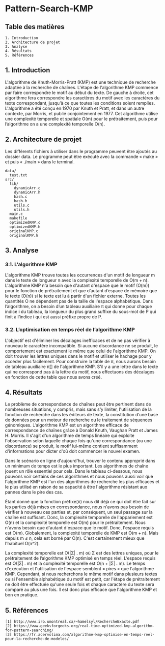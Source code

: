 # Pattern-Search-KMP
## Table des matières
```
1. Introduction
2. Architecture de projet
3. Analyse
4. Résultats
5. Références
```
## 1. Introduction
L'algorithme de Knuth-Morris-Pratt (KMP) est une technique de recherche adaptée à la recherche de chaînes.
L'étape de l'algorithme KMP commence par faire correspondre le motif au début du texte. De gauche à droite, 
cet algorithme fera correspondre les caractères du motif avec les caractères du texte correspondant, jusqu'à 
ce que toutes les conditions soient remplies. L'algorithme a été conçu en 1970 par Knuth et Pratt, et dans 
un autre contexte, par Morris, et publié conjointement en 1977. Cet algorithme utilise une complexité 
temporelle et spatiale O(m) pour le prétraitement, puis pour l’algorithme on a une complexité temporelle O(n).

## 2. Architecture de projet
Les différents fichiers à utiliser dans le programme peuvent être ajoutés au dossier data. 
Le programme peut être exécuté avec la commande « make » et puis « ./main » dans le terminal.

```
data/
  test.txt
src/ 
  lib/
    dynamicArr.c 
    dynamicArr.h 
    hash.c
    hash.h
    utils.c
    utils.h 
  main.c
  makefile 
  optimizedKMP.c 
  optimizedKMP.h 
  originalKMP.c 
  originalKMP.h
```
## 3. Analyse
### 3.1. L’algorithme KMP
L'algorithme KMP trouve toutes les occurrences d'un motif de longueur m dans le texte de longueur n avec 
la complexité temporelle de O(m + n). L'algorithme KMP n'a besoin que d'autant d'espace que le motif (O(m)) 
pour le fonction de prétraitement et que d’autant d’espace de mémoire que le texte (O(n)) si le texte est lu 
à partir d'un fichier externe. Toutes les quantités O ne dépendent pas de la taille de l'espace alphabétique. 
Dans l’algorithme, on a besoin d’un tableau auxiliaire π qui donne pour chaque indice i du tableau, la longueur 
du plus grand suffixe du sous-mot de P qui finit à l’indice i qui est aussi préfixe propre de P.

### 3.2. L’optimisation en temps réel de l’algorithme KMP
L'objectif est d'éliminer les décalages inefficaces et de ne pas vérifier à nouveau le caractère incompatible.
Si aucune discordance ne se produit, le comportement est exactement le même que celui de l'algorithme KMP.
On doit trouver les lettres uniques dans le motif et utiliser le hachage pour y accéder plus facilement.
Pour construire la table de π, nous aurons besoin de tableau auxiliaire π[] de l'algorithme KMP. S'il y a une 
lettre dans le texte qui ne correspond pas à la lettre du motif, nous effectuons des décalages en fonction de 
cette table que nous avons créé.

## 4. Résultats
Le problème de correspondance de chaînes peut être pertinent dans de nombreuses situations, y compris, mais 
sans s'y limiter, l'utilisation de la fonction de recherche dans les éditeurs de texte, la constitution d'une 
base de données pour un moteur de recherche ou le traitement de séquences génomiques. L'algorithme KMP est un 
algorithme efficace de correspondance de chaînes grâce à Donald Knuth, Vaughan Pratt et James H. Morris. 
Il s'agit d'un algorithme de temps linéaire qui exploite l'observation selon laquelle chaque fois qu'une 
correspondance (ou une discordance) se produit, le motif lui-même contient suffisamment d'informations pour 
dicter d'où doit commencer le nouvel examen.

Dans le scénario en ligne d'aujourd'hui, trouver le contenu approprié dans un minimum de temps est le plus important. 
Les algorithmes de chaîne jouent un rôle essentiel pour cela. Dans le tableau ci-dessous, nous pouvons voir certains
de ces algorithmes et nous pouvons aussi voir que l'algorithme KMP est l'un des algorithmes de recherche les plus 
efficaces et le plus utilisé en raison de sa capacité à être l'algorithme résistant aux pannes dans le pire des cas.

Étant donné que la fonction préfixe(π) nous dit déjà ce qui doit être fait sur les parties déjà mises en correspondance, 
nous n'avons pas besoin de vérifier à nouveau ces parties et, par conséquent, un seul passage sur la chaîne est suffisant. 
Donc, la complexité temporelle de l'appariement est O(n) et la complexité temporelle est O(m) pour le prétraitement. Nous 
n'avons besoin que d'autant d'espace que le motif. Donc, l'espace requis est O(m). Globalement, la complexité temporelle 
de KMP est O(m + n). Mais depuis m ≤ n, cela est borné par O(n). C'est certainement mieux que l'habituel O(n^2).

La complexité temporelle est O(|Σ| . m) où Σ est des lettres uniques, pour le prétraitement de l’algorithme KMP optimisé 
en temps réel. L’espace requis est O(|Σ| . m) et la complexité temporelle est O(n + |Σ| . m). Le temps d'exécution et 
l'utilisation de l'espace semblent « pires » que l'algorithme KMP. Cependant, si nous recherchons le même motif dans 
plusieurs textes ou si l'ensemble alphabétique du motif est petit, car l'étape de prétraitement ne doit être effectuée 
qu'une seule fois et chaque caractère du texte sera comparé au plus une fois. Il est donc plus efficace que l'algorithme 
KMP et bon en pratique.

## 5. Références
```
[1] http://www.iro.umontreal.ca/~hamelsyl/RechercheExacte.pdf
[2] https://www.geeksforgeeks.org/real-time-optimized-kmp-algorithm-for-pattern-searching/
[3] https://fr.acervolima.com/algorithme-kmp-optimise-en-temps-reel-pour-la-recherche-de-modeles/

